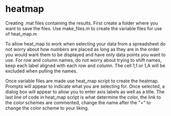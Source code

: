 # heatmap
Creating .mat files containing the results. 
    First create a folder where you want to save the files. Use make_files.m to create the variable files for use of heat_map.m 

To allow heat_map to work when selecting your data from a spreadsheet do not worry about how numbers are placed as long as they are in the order you would want them to be displayed and have only data points you want to use. For row and column names, do not worry about trying to shift names, keep each label aligned with each row and column. The cell 1,1 or 1,A will be excluded when pulling the names.

Once variable files are made use heat_map script to create the heatmap. Prompts will appear to indicate what you are selecting for. Once selected, a dialog box will appear to allow you to enter axis labels as well as a title. The last line of code in heat_map script is what determine the color, the link to the color schemes are commented, change the name after the "=" to change the color scheme to your liking.
